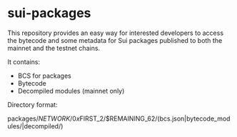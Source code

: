 # sui-packages

This repository provides an easy way for interested developers to
access the bytecode and some metadata for Sui packages published to
both the mainnet and the testnet chains.

It contains:

* BCS for packages
* Bytecode
* Decompiled modules (mainnet only)


Directory format:


packages/$NETWORK/0x$FIRST_2/$REMAINING_62/(bcs.json|bytecode_modules/|decompiled/)
